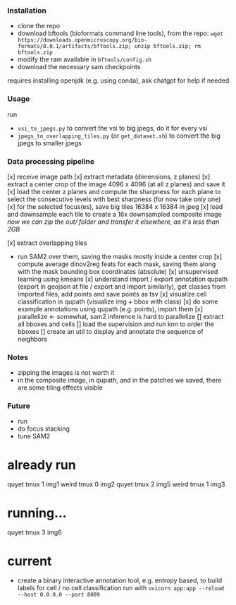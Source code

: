 
### Installation
- clone the repo
- download bftools (bioformats command line tools), from the repo: `wget https://downloads.openmicroscopy.org/bio-formats/8.0.1/artifacts/bftools.zip; unzip bftools.zip; rm bftools.zip`
- modify the ram available in `bftools/config.sh`
- download the necessary sam checkpoints 

requires installing openjdk (e.g. using conda), ask chatgpt for help if needed

### Usage
run
- `vsi_to_jpegs.py` to convert the vsi to big jpegs, do it for every vsi
- `jpegs_to_overlapping_tiles.py` (or `get_dataset.sh`) to convert the big jpegs to smaller jpegs

### Data processing pipeline
[x] receive image path
[x] extract metadata (dimensions, z planes)
[x] extract a center crop of the image 4096 x 4096 (at all z planes) and save it
[x] load the center z planes and compute the sharpness for each plane to select the consecutive levels with best sharpness (for now take only one)
[x] for the selected focus(es), save big tiles 16384 x 16384 in jpeg
[x] load and downsample each tile to create a 16x downsampled composite image
_now we can zip the out/ folder and transfer it elsewhere, as it's less than 2GB_

[x] extract overlapping tiles 
- run SAM2 over them, saving the masks mostly inside a center crop
[x] compute average dinov2reg feats for each mask, saving them along with the mask bounding box coordinates (absolute)
[x] unsupervised learning using kmeans
[x] understand import / export annotation qupath (export in geojson at file / export and import similarly), get classes from imported files, add points and save points as tsv
[x] visualize cell classification in qupath (visualize img + bbox with class)
[x] do some example annotations using qupath (e.g. points), import them
[x] parallelize <- somewhat, sam2 inference is hard to parallelize
[] extract all bboxes and cells
[] load the supervision and run knn to order the bboxes
[] create an util to display and annotate the sequence of neighbors


### Notes
- zipping the images is not worth it
- in the composite image, in qupath, and in the patches we saved, there are some tiling effects visible

### Future
- run 
- do focus stacking
- tune SAM2


# already run
quyet tmux 1
img1 
weird tmux 0
img2
quyet tmux 2
img5 
weird tmux 1
img3
# running...
quyet tmux 3
img6 


# current
- create a binary interactive annotation tool, e.g. entropy based, to build labels for cell / no cell classification
run with 
`uvicorn app:app --reload --host 0.0.0.0 --port 8009`
